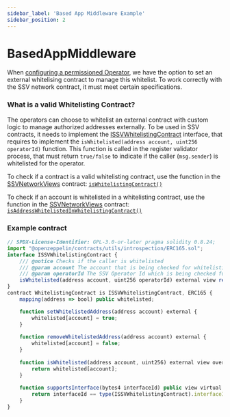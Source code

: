 ```yaml
---
sidebar_label: 'Based App Middleware Example'
sidebar_position: 2
---
```


# BasedAppMiddleware

When [configuring a permissioned Operator](../../operators/operator-management/configuring-a-permissioned-operator), we have the option to set an external whitelising contract to manage this whitelist. To work correctly with the SSV network contract, it must meet certain specifications.

### What is a valid Whitelisting Contract?

The operators can choose to whitelist an external contract with custom logic to manage authorized addresses externally. To be used in SSV contracts, it needs to implement the [ISSVWhitelistingContract](https://github.com/ssvlabs/ssv-network/blob/v1.2.0/contracts/interfaces/external/ISSVWhitelistingContract.sol) interface, that requires to implement the `isWhitelisted(address account, uint256 operatorId)` function. This function is called in the register validator process, that must return `true/false` to indicate if the caller (`msg.sender`) is whitelisted for the operator.

To check if a contract is a valid whitelisting contract, use the function in the [SSVNetworkViews](ssvnetworkviews.md) contract: [`isWhitelistingContract()`](ssvnetworkviews.md#iswhitelistingcontractcontractaddress)

To check if an account is whitelisted in a whitelisting contract, use the function in the [SSVNetworkViews](ssvnetworkviews.md) contract: [`isAddressWhitelistedInWhitelistingContract()`](ssvnetworkviews.md#isaddresswhitelistedinwhitelistingcontractaddresstocheck-operatorid-whitelistingcontract)

### Example contract


```javascript
// SPDX-License-Identifier: GPL-3.0-or-later pragma solidity 0.8.24;
import "@openzeppelin/contracts/utils/introspection/ERC165.sol";
interface ISSVWhitelistingContract { 
    /// @notice Checks if the caller is whitelisted 
    /// @param account The account that is being checked for whitelisting 
    /// @param operatorId The SSV Operator Id which is being checked function
    isWhitelisted(address account, uint256 operatorId) external view returns (bool); 
}
contract WhitelistingContract is ISSVWhitelistingContract, ERC165 {
    mapping(address => bool) public whitelisted;

    function setWhitelistedAddress(address account) external {
        whitelisted[account] = true;
    }
    
    function removeWhitelistedAddress(address account) external {
        whitelisted[account] = false;
    }
    
    function isWhitelisted(address account, uint256) external view override returns (bool) {
        return whitelisted[account];
    }
    
    function supportsInterface(bytes4 interfaceId) public view virtual override returns (bool) {
        return interfaceId == type(ISSVWhitelistingContract).interfaceId || super.supportsInterface(interfaceId);
    }
}
```
